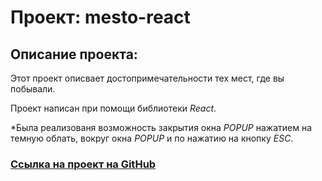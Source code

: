 # Проект: mesto-react

## Описание проекта:

Этот проект описвает достопримечательности тех мест, где вы побывали.

Проект написан при помощи библиотеки _React_.

\*Была реализованя возможность закрытия окна _POPUP_ нажатием на темную облать, вокруг окна _POPUP_ и по нажатию на кнопку _ESC_.

### [Ссылка на проект на GitHub]()

